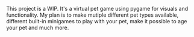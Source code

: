 This project is a WIP. It's a virtual pet game using pygame for visuals and functionality. My plan is to make mutiple different pet types available, different built-in minigames to play with your pet, make it possible to age your pet and much more.
